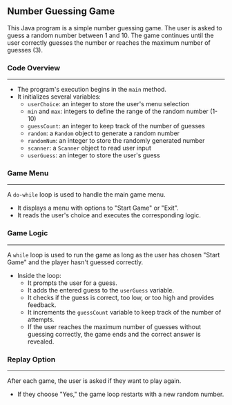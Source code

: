 ## Number Guessing Game 

This Java program is a simple number guessing game. The user is asked to guess a random number between 1 and 10. The game continues until the user correctly guesses the number or reaches the maximum number of guesses (3).

### Code Overview
---------------

* The program's execution begins in the `main` method.
* It initializes several variables:
	+ `userChoice`: an integer to store the user's menu selection
	+ `min` and `max`: integers to define the range of the random number (1-10)
	+ `guessCount`: an integer to keep track of the number of guesses
	+ `random`: a `Random` object to generate a random number
	+ `randomNum`: an integer to store the randomly generated number
	+ `scanner`: a `Scanner` object to read user input
	+ `userGuess`: an integer to store the user's guess

### Game Menu
------------

A `do-while` loop is used to handle the main game menu.

* It displays a menu with options to "Start Game" or "Exit".
* It reads the user's choice and executes the corresponding logic.

### Game Logic
-------------

A `while` loop is used to run the game as long as the user has chosen "Start Game" and the player hasn't guessed correctly.

* Inside the loop:
	+ It prompts the user for a guess.
	+ It adds the entered guess to the `userGuess` variable.
	+ It checks if the guess is correct, too low, or too high and provides feedback.
	+ It increments the `guessCount` variable to keep track of the number of attempts.
	+ If the user reaches the maximum number of guesses without guessing correctly, the game ends and the correct answer is revealed.

### Replay Option
----------------

After each game, the user is asked if they want to play again.

* If they choose "Yes," the game loop restarts with a new random number.
